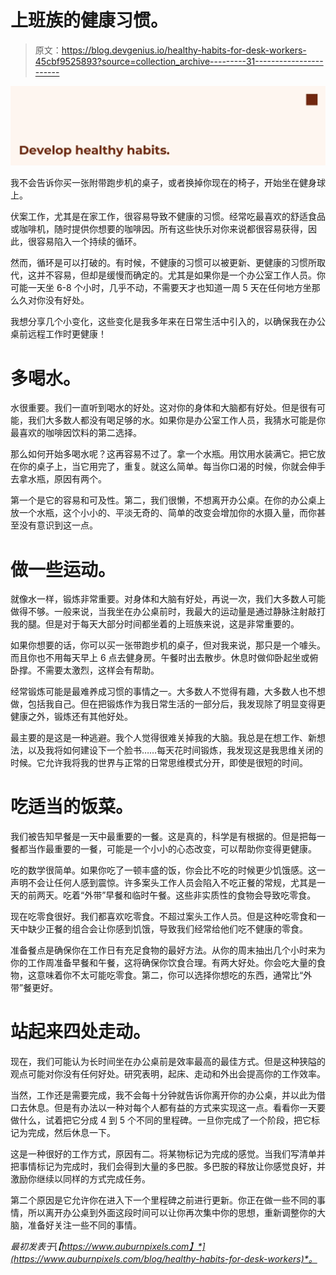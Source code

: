 # 上班族的健康习惯。

> 原文：<https://blog.devgenius.io/healthy-habits-for-desk-workers-45cbf9525893?source=collection_archive---------31----------------------->

![](img/c1447e4feafa1b4c9ba5cec24341ab66.png)

我不会告诉你买一张附带跑步机的桌子，或者换掉你现在的椅子，开始坐在健身球上。

伏案工作，尤其是在家工作，很容易导致不健康的习惯。经常吃最喜欢的舒适食品或咖啡机，随时提供你想要的咖啡因。所有这些快乐对你来说都很容易获得，因此，很容易陷入一个持续的循环。

然而，循环是可以打破的。有时候，不健康的习惯可以被更新、更健康的习惯所取代，这并不容易，但却是缓慢而确定的。尤其是如果你是一个办公室工作人员。你可能一天坐 6-8 个小时，几乎不动，不需要天才也知道一周 5 天在任何地方坐那么久对你没有好处。

我想分享几个小变化，这些变化是我多年来在日常生活中引入的，以确保我在办公桌前远程工作时更健康！

# 多喝水。

水很重要。我们一直听到喝水的好处。这对你的身体和大脑都有好处。但是很有可能，我们大多数人都没有喝足够的水。如果你是办公室工作人员，我猜水可能是你最喜欢的咖啡因饮料的第二选择。

那么如何开始多喝水呢？这再容易不过了。拿一个水瓶。用饮用水装满它。把它放在你的桌子上，当它用完了，重复。就这么简单。每当你口渴的时候，你就会伸手去拿水瓶，原因有两个。

第一个是它的容易和可及性。第二，我们很懒，不想离开办公桌。在你的办公桌上放一个水瓶，这个小小的、平淡无奇的、简单的改变会增加你的水摄入量，而你甚至没有意识到这一点。

# 做一些运动。

就像水一样，锻炼非常重要。对身体和大脑有好处，再说一次，我们大多数人可能做得不够。一般来说，当我坐在办公桌前时，我最大的运动量是通过静脉注射敲打我的腿。但是对于每天大部分时间都坐着的上班族来说，这是非常重要的。

如果你想要的话，你可以买一张带跑步机的桌子，但对我来说，那只是一个噱头。而且你也不用每天早上 6 点去健身房。午餐时出去散步。休息时做仰卧起坐或俯卧撑。不需要太激烈，这样会有帮助。

经常锻炼可能是最难养成习惯的事情之一。大多数人不觉得有趣，大多数人也不想做，包括我自己。但在把锻炼作为我日常生活的一部分后，我发现除了明显变得更健康之外，锻炼还有其他好处。

最主要的是这是一种逃避。我个人觉得很难关掉我的大脑。我总是在想工作、新想法，以及我将如何建设下一个脸书……每天花时间锻炼，我发现这是我思维关闭的时候。它允许我将我的世界与正常的日常思维模式分开，即使是很短的时间。

# 吃适当的饭菜。

我们被告知早餐是一天中最重要的一餐。这是真的，科学是有根据的。但是把每一餐都当作最重要的一餐，可能是一个小小的心态改变，可以帮助你变得更健康。

吃的数学很简单。如果你吃了一顿丰盛的饭，你会比不吃的时候更少饥饿感。这一声明不会让任何人感到震惊。许多案头工作人员会陷入不吃正餐的常规，尤其是一天的前两天。吃着“外带”早餐和临时午餐。这些非实质性的食物会导致吃零食。

现在吃零食很好。我们都喜欢吃零食。不超过案头工作人员。但是这种吃零食和一天中缺少正餐的组合会让你感到饥饿，导致我们经常给他们吃不健康的零食。

准备餐点是确保你在工作日有充足食物的最好方法。从你的周末抽出几个小时来为你的工作周准备早餐和午餐，这将确保你饮食合理。有两大好处。你会吃大量的食物，这意味着你不太可能吃零食。第二，你可以选择你想吃的东西，通常比“外带”餐更好。

# 站起来四处走动。

现在，我们可能认为长时间坐在办公桌前是效率最高的最佳方式。但是这种狭隘的观点可能对你没有任何好处。研究表明，起床、走动和外出会提高你的工作效率。

当然，工作还是需要完成，我不会每十分钟就告诉你离开你的办公桌，并以此为借口去休息。但是有办法以一种对每个人都有益的方式来实现这一点。看看你一天要做什么，试着把它分成 4 到 5 个不同的里程碑。一旦你完成了一个阶段，把它标记为完成，然后休息一下。

这是一种很好的工作方式，原因有二。将某物标记为完成的感觉。当我们写清单并把事情标记为完成时，我们会得到大量的多巴胺。多巴胺的释放让你感觉良好，并激励你继续以同样的方式完成任务。

第二个原因是它允许你在进入下一个里程碑之前进行更新。你正在做一些不同的事情，所以离开办公桌到外面这段时间可以让你再次集中你的思想，重新调整你的大脑，准备好关注一些不同的事情。

*最初发表于*[*【https://www.auburnpixels.com】*](https://www.auburnpixels.com/blog/healthy-habits-for-desk-workers)*。*